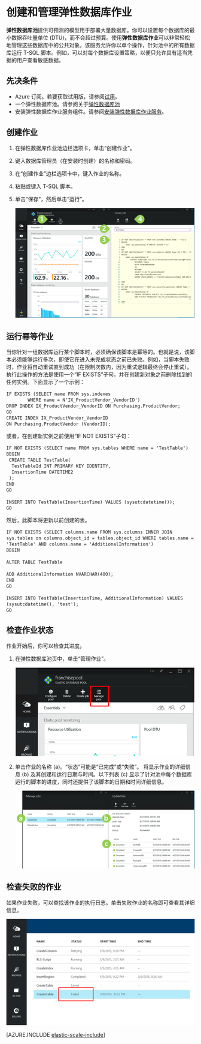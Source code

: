 <properties
	pageTitle="创建和管理弹性数据库作业"
	description="演练如何创建和管理弹性数据库作业。"
	services="sql-database"
	documentationCenter=""
	manager="jhubbard"
	authors="sidneyh"
	editor=""/>

<tags ms.service="sql-database" ms.date="04/29/2015" wacn.date="06/23/2015"/>

# 创建和管理弹性数据库作业

**弹性数据库池**提供可预测的模型用于部署大量数据库。你可以设置每个数据库的最小数据吞吐量单位 (DTU)，而不会超过预算。使用**弹性数据库作业**可以非常轻松地管理这些数据库中的公共对象。该服务允许你以单个操作，针对池中的所有数据库运行 T-SQL 脚本。例如，可以对每个数据库设置策略，以便只允许具有适当凭据的用户查看敏感数据。

## 先决条件

* Azure 订阅。若要获取试用版，请参阅[试用](/pricing/1rmb-trial/)。
* 一个弹性数据库池。请参阅关于[弹性数据库池](sql-database-elastic-pool)
* 安装弹性数据库作业服务组件。请参阅[安装弹性数据库作业服务](vsql-database-elastic-jobs-service-installation)。

## 创建作业

1. 在弹性数据库作业池边栏选项卡，单击“创建作业”。
2. 键入数据库管理员（在安装时创建）的名称和密码。
2. 在“创建作业”边栏选项卡中，键入作业的名称。
3. 粘贴或键入 T-SQL 脚本。
4. 单击“保存”，然后单击“运行”。

	![为作业命名，键入或粘贴代码，然后单击“运行”][1]

## 运行幂等作业

当你针对一组数据库运行某个脚本时，必须确保该脚本是幂等的。也就是说，该脚本必须能够运行多次，即使它在进入未完成状态之前已失败。例如，当脚本失败时，作业将自动重试直到成功（在限制次数内，因为重试逻辑最终会停止重试）。执行此操作的方法是使用一个“IF EXISTS”子句，并在创建新对象之前删除找到的任何实例。下面显示了一个示例：

	IF EXISTS (SELECT name FROM sys.indexes
            WHERE name = N'IX_ProductVendor_VendorID')
    DROP INDEX IX_ProductVendor_VendorID ON Purchasing.ProductVendor;
	GO
	CREATE INDEX IX_ProductVendor_VendorID
    ON Purchasing.ProductVendor (VendorID);

或者，在创建新实例之前使用“IF NOT EXISTS”子句：

	IF NOT EXISTS (SELECT name FROM sys.tables WHERE name = 'TestTable')
	BEGIN
	 CREATE TABLE TestTable(
	  TestTableId INT PRIMARY KEY IDENTITY,
	  InsertionTime DATETIME2
	 );
	END
	GO

	INSERT INTO TestTable(InsertionTime) VALUES (sysutcdatetime());
	GO

然后，此脚本将更新以前创建的表。

	IF NOT EXISTS (SELECT columns.name FROM sys.columns INNER JOIN sys.tables on columns.object_id = tables.object_id WHERE tables.name = 'TestTable' AND columns.name = 'AdditionalInformation')
	BEGIN

	ALTER TABLE TestTable

	ADD AdditionalInformation NVARCHAR(400);
	END
	GO

	INSERT INTO TestTable(InsertionTime, AdditionalInformation) VALUES (sysutcdatetime(), 'test');
	GO


## 检查作业状态

作业开始后，你可以检查其进度。

1. 在弹性数据库池页中，单击“管理作业”。

	![单击“管理作业”。][2]

2. 单击作业的名称 (a)。“状态”可能是“已完成”或“失败”。 将显示作业的详细信息 (b) 及其创建和运行日期与时间。以下列表 (c) 显示了针对池中每个数据库运行的脚本的进度，同时还提供了该脚本的日期和时间详细信息。

	![检查已完成的作业][3]


## 检查失败的作业

如果作业失败，可以查找该作业的执行日志。单击失败作业的名称即可查看其详细信息。

![检查失败的作业][4]


[AZURE.INCLUDE [elastic-scale-include](../includes/elastic-scale-include.md)]

<!--Image references-->

[1]: ./media/sql-database-elastic-jobs-create-and-manage/screen-1.png
[2]: ./media/sql-database-elastic-jobs-create-and-manage/click-manage-jobs.png
[3]: ./media/sql-database-elastic-jobs-create-and-manage/running-jobs.png
[4]: ./media/sql-database-elastic-jobs-create-and-manage/failed.png
[5]: ./media/sql-database-elastic-jobs-create-and-manage/provide-creds.png

<!---HONumber=61-->